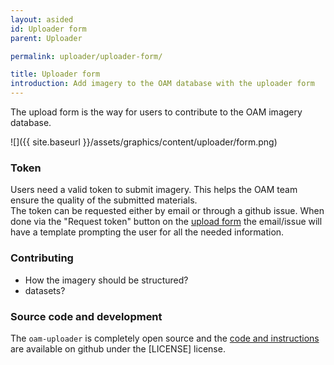 ```yaml
---
layout: asided
id: Uploader form
parent: Uploader

permalink: uploader/uploader-form/

title: Uploader form
introduction: Add imagery to the OAM database with the uploader form
---
```


The upload form is the way for users to contribute to the OAM imagery database.

![]({{ site.baseurl }}/assets/graphics/content/uploader/form.png)

### Token
Users need a valid token to submit imagery. This helps the OAM team ensure the quality of the submitted materials.  
The token can be requested either by email or through a github issue. When done via the "Request token" button on the [upload form](https://upload.openaerialmap.org) the email/issue will have a template prompting the user for all the needed information.

### Contributing

- How the imagery should be structured?
- datasets?

### Source code and development
The `oam-uploader` is completely open source and the [code and instructions](https://github.com/hotosm/oam-uploader) are available on github under the [LICENSE] license.
